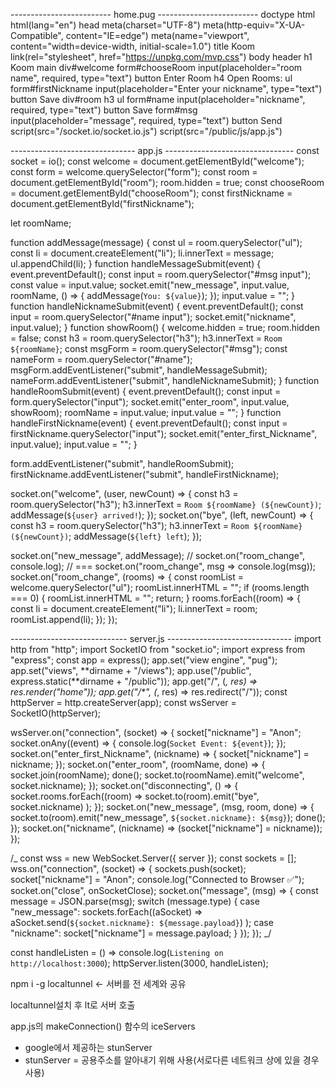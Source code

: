 ------------------------- home.pug -------------------------
doctype html
html(lang="en")
head
meta(charset="UTF-8")
meta(http-equiv="X-UA-Compatible", content="IE=edge")
meta(name="viewport", content="width=device-width, initial-scale=1.0")
title Koom
link(rel="stylesheet", href="https://unpkg.com/mvp.css")
body
header
h1 Koom
main
div#welcome
form#chooseRoom
input(placeholder="room name", required, type="text")
button Enter Room
h4 Open Rooms:
ul
form#firstNickname
input(placeholder="Enter your nickname", type="text")
button Save
div#room
h3
ul
form#name
input(placeholder="nickname", required, type="text")
button Save
form#msg
input(placeholder="message", required, type="text")
button Send
script(src="/socket.io/socket.io.js")
script(src="/public/js/app.js")

------------------------------- app.js --------------------------------
const socket = io();
const welcome = document.getElementById("welcome");
const form = welcome.querySelector("form");
const room = document.getElementById("room");
room.hidden = true;
const chooseRoom = document.getElementById("chooseRoom");
const firstNickname = document.getElementById("firstNickname");

let roomName;

function addMessage(message) {
const ul = room.querySelector("ul");
const li = document.createElement("li");
li.innerText = message;
ul.appendChild(li);
}
function handleMessageSubmit(event) {
event.preventDefault();
const input = room.querySelector("#msg input");
const value = input.value;
socket.emit("new_message", input.value, roomName, () => {
addMessage(`You: ${value}`);
});
input.value = "";
}
function handleNicknameSubmit(event) {
event.preventDefault();
const input = room.querySelector("#name input");
socket.emit("nickname", input.value);
}
function showRoom() {
welcome.hidden = true;
room.hidden = false;
const h3 = room.querySelector("h3");
h3.innerText = `Room ${roomName}`;
const msgForm = room.querySelector("#msg");
const nameForm = room.querySelector("#name");
msgForm.addEventListener("submit", handleMessageSubmit);
nameForm.addEventListener("submit", handleNicknameSubmit);
}
function handleRoomSubmit(event) {
event.preventDefault();
const input = form.querySelector("input");
socket.emit("enter_room", input.value, showRoom);
roomName = input.value;
input.value = "";
}
function handleFirstNickname(event) {
event.preventDefault();
const input = firstNickname.querySelector("input");
socket.emit("enter_first_Nickname", input.value);
input.value = "";
}

form.addEventListener("submit", handleRoomSubmit);
firstNickname.addEventListener("submit", handleFirstNickname);

socket.on("welcome", (user, newCount) => {
const h3 = room.querySelector("h3");
h3.innerText = `Room ${roomName} (${newCount})`;
addMessage(`${user} arrived!`);
});
socket.on("bye", (left, newCount) => {
const h3 = room.querySelector("h3");
h3.innerText = `Room ${roomName} (${newCount})`;
addMessage(`${left} left`);
});

socket.on("new_message", addMessage);
// socket.on("room_change", console.log); // === socket.on("room_change", msg => console.log(msg));
socket.on("room_change", (rooms) => {
const roomList = welcome.querySelector("ul");
roomList.innerHTML = "";
if (rooms.length === 0) {
roomList.innerHTML = "";
return;
}
rooms.forEach((room) => {
const li = document.createElement("li");
li.innerText = room;
roomList.append(li);
});
});

----------------------------- server.js -------------------------------
import http from "http";
import SocketIO from "socket.io";
import express from "express";
const app = express();
app.set("view engine", "pug");
app.set("views", **dirname + "/views");
app.use("/public", express.static(**dirname + "/public"));
app.get("/", (_, res) => res.render("home"));
app.get("/\*", (_, res) => res.redirect("/"));
const httpServer = http.createServer(app);
const wsServer = SocketIO(httpServer);

wsServer.on("connection", (socket) => {
socket["nickname"] = "Anon";
socket.onAny((event) => {
console.log(`Socket Event: ${event}`);
});
socket.on("enter_first_Nickname", (nickname) => {
socket["nickname"] = nickname;
});
socket.on("enter_room", (roomName, done) => {
socket.join(roomName);
done();
socket.to(roomName).emit("welcome", socket.nickname);
});
socket.on("disconnecting", () => {
socket.rooms.forEach((room) =>
socket.to(room).emit("bye", socket.nickname)
);
});
socket.on("new_message", (msg, room, done) => {
socket.to(room).emit("new_message", `${socket.nickname}: ${msg}`);
done();
});
socket.on("nickname", (nickname) => (socket["nickname"] = nickname));
});

/_
const wss = new WebSocket.Server({ server });
const sockets = [];
wss.on("connection", (socket) => {
sockets.push(socket);
socket["nickname"] = "Anon";
console.log("Connected to Browser ✅");
socket.on("close", onSocketClose);
socket.on("message", (msg) => {
const message = JSON.parse(msg);
switch (message.type) {
case "new_message":
sockets.forEach((aSocket) =>
aSocket.send(`${socket.nickname}: ${message.payload}`)
);
case "nickname":
socket["nickname"] = message.payload;
}
});
}); _/

const handleListen = () => console.log(`Listening on http://localhost:3000`);
httpServer.listen(3000, handleListen);

npm i -g localtunnel <- 서버를 전 세계와 공유

localtunnel설치 후 lt로 서버 호출

app.js의 makeConnection() 함수의 iceServers

- google에서 제공하는 stunServer
- stunServer = 공용주소를 알아내기 위해 사용(서로다른 네트워크 상에 있을 경우 사용)
